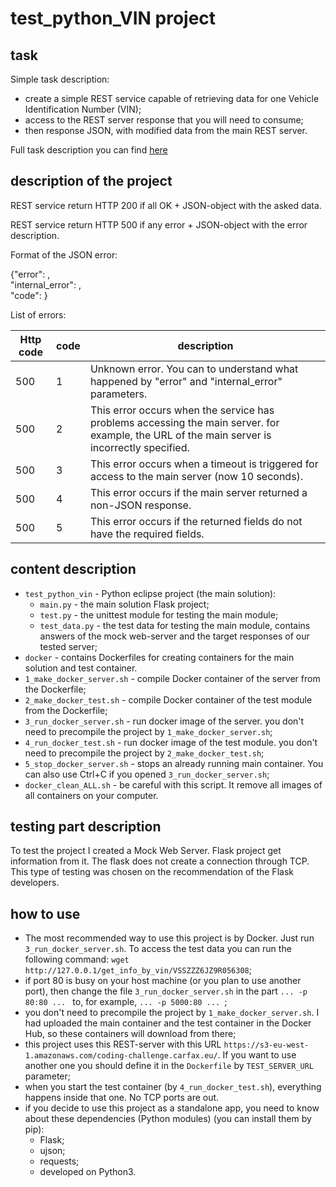# test_python_VIN project

## task

Simple task description:
* create a simple REST service capable of retrieving data for one Vehicle Identification Number (VIN); 
* access to the REST server response that you will need to consume;
* then response JSON, with modified data from the main REST server.

Full task description you can find [here](TASK.md) 

## description of the project

REST service return HTTP 200 if all OK + JSON-object with the asked data.

REST service return HTTP 500 if any error + JSON-object with the error description.

Format of the JSON error:

{"error": <string with the error text from our REST service>,\
"internal_error": <string with the error text from the python exception>,\
"code": <integer code of the error>}

List of errors:

| Http code | code       | description                                                                                                                                  |
|-----------|------------|----------------------------------------------------------------------------------------------------------------------------------------------|
| 500       | 1          | Unknown error. You can to understand what happened by "error" and "internal_error" parameters.                                               |
| 500       | 2          | This error occurs when the service has problems accessing the main server. for example, the URL of the main server is incorrectly specified. |
| 500       | 3          | This error occurs when a timeout is triggered for access to the main server (now 10 seconds).                                                |
| 500       | 4          | This error occurs if the main server returned a non-JSON response.                                                                           |
| 500       | 5          | This error occurs if the returned fields do not have the required fields.                                                                    |


## content description

* `test_python_vin` - Python eclipse project (the main solution):
    * `main.py` - the main solution Flask project;
    * `test.py` - the unittest module for testing the main module;
    * `test_data.py` - the test data for testing the main module, contains answers of the mock web-server and the target responses of our tested server;
* `docker` - contains Dockerfiles for creating containers for the main solution and test container.
* `1_make_docker_server.sh` - compile Docker container of the server from the Dockerfile;
* `2_make_docker_test.sh` - compile Docker container of the test module from the Dockerfile;
* `3_run_docker_server.sh` - run docker image of the server. you don't need to precompile the project by `1_make_docker_server.sh`;
* `4_run_docker_test.sh` - run docker image of the test module. you don't need to precompile the project by `2_make_docker_test.sh`;
* `5_stop_docker_server.sh` - stops an already running main container. You can also use Ctrl+C if you opened `3_run_docker_server.sh`;
* `docker_clean_ALL.sh` - be careful with this script. It remove all images of all containers on your computer. 

## testing part description

To test the project I created a Mock Web Server. Flask project get information from it. The flask does not create a connection through TCP. This type of testing was chosen on the recommendation of the Flask developers.

## how to use

* The most recommended way to use this project is by Docker. Just run `3_run_docker_server.sh`.  To access the test data you can run the following command: `wget http://127.0.0.1/get_info_by_vin/VSSZZZ6JZ9R056308`;
* if port 80 is busy on your host machine (or you plan to use another port), then change the file `3_run_docker_server.sh` in the part `... -p 80:80 ... ` to, for example, `... -p 5000:80 ... `;
* you don't need to precompile the project by `1_make_docker_server.sh`. I had uploaded the main container and the test container in the Docker Hub, so these containers will download from there;
* this project uses this REST-server with this URL `https://s3-eu-west-1.amazonaws.com/coding-challenge.carfax.eu/`. If you want to use another one you should define it in the `Dockerfile` by `TEST_SERVER_URL` parameter;
* when you start the test container (by `4_run_docker_test.sh`), everything happens inside that one. No TCP ports are out.
* if you decide to use this project as a standalone app, you need to know about these dependencies (Python modules) (you can install them by pip):
    * Flask;
    * ujson;
    * requests;
    * developed on Python3.
 